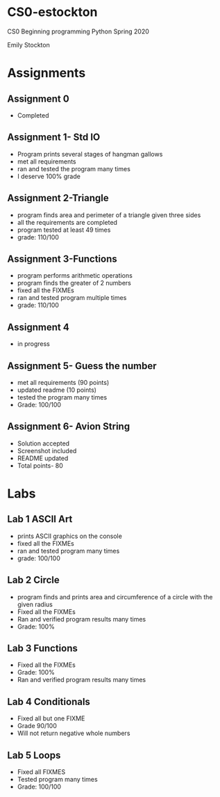 # CS0-estockton
CS0 Beginning programming Python 
Spring 2020

Emily Stockton

# Assignments

## Assignment 0
- Completed 

## Assignment 1- Std IO
- Program prints several stages of hangman gallows
- met all requirements
- ran and tested the program many times
- I deserve 100% grade

## Assignment 2-Triangle
- program finds area and perimeter of a triangle given three sides
- all the requirements are completed
- program tested at least 49 times
- grade: 110/100

## Assignment 3-Functions
- program performs arithmetic operations
- program finds the greater of 2 numbers
- fixed all the FIXMEs
- ran and tested program multiple times
- grade: 110/100

## Assignment 4
- in progress

## Assignment 5- Guess the number
- met all requirements (90 points)
- updated readme (10 points)
- tested the program many times
- Grade: 100/100

## Assignment 6- Avion String
- Solution accepted
- Screenshot included
- README updated
- Total points- 80




# Labs
## Lab 1 ASCII Art
- prints ASCII graphics on the console
- fixed all the FIXMEs
- ran and tested program many times
- grade: 100/100

## Lab 2 Circle
- program finds and prints area and circumference of a circle with the given radius
- Fixed all the FIXMEs
- Ran and verified program results many times
- Grade: 100%

## Lab 3 Functions
- Fixed all the FIXMEs
- Grade: 100%
- Ran and verified program results many times


## Lab 4 Conditionals
- Fixed all but one FIXME
- Grade 90/100
- Will not return negative whole numbers

## Lab 5 Loops
- Fixed all FIXMES
- Tested program many times
- Grade: 100/100


